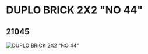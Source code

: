 # DUPLO BRICK 2X2 "NO 44"
## 21045
![DUPLO BRICK 2X2 "NO 44"](https://lc-www-live-s.legocdn.com/media/bricks/5/2/6112705.jpg)